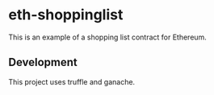 # eth-shoppinglist

This is an example of a shopping list contract for Ethereum.

## Development

This project uses truffle and ganache.
